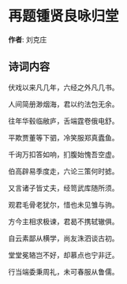 # 再题锺贤良咏归堂

**作者**: 刘克庄

## 诗词内容

伏戏以来凡几年，六经之外凡几书。

人间简册渺烟海，君以约法包无余。

往年华毂临敝庐，舌端霆卷俄电舒。

平欺贾董等下驷，冷笑服郑真蠹鱼。

千询万扣答如响，扪腹始愧吾空虚。

伯高辟易季度走，六论三策何时摅。

又言诸子皆丈夫，经笥武库随所须。

观君毛骨老犹尔，惜也未见雏与驹。

方今主相求极谏，君曷不携轼辙俱。

自云素鄙从横学，尚友洙泗谈古初。

堂堂冕辂岂不好，却慕点也宁非迂。

行当端委秉周礼，未可春服从鲁儒。

